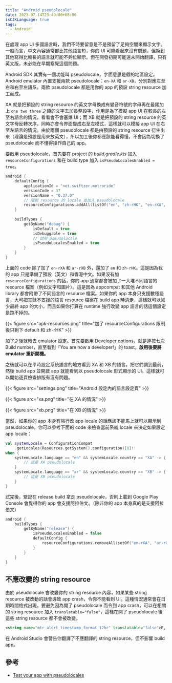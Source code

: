 ```yaml
---
title: "Android pseudolocale"
date: 2023-07-14T23:40:00+08:00
isCJKLanguage: true
tags:
  - Android
---
```


在處理 app UI 多國語言時，我們不時要留意是不是預留了足夠空間來顯示文字。一般而言，中文內容通常都比其他語言短，你的 UI 可能看起來沒有問題，但換到其他寫得比較長的語言就可能不夠位顯示。但在開發初期可能還未開始翻譯，只有英文版，未必能在早期察覺這個問題。

Android SDK 其實有一個功能叫 pseudolocale，字面意思是假的地區設定。Android emulator 內置支援兩款 pseudolocale：`en-XA` 和 `ar-XB`，分別對應左至右和右至左語系。兩款 pseudolocale 都是用你的 app 的預設 string resource 加工而成。

XA 就是把預設的 string resource 的英文字母換成有變音符號的字母再在最尾加上 `one two three` 之類的文字去加長整段字，作用是為了模擬 app UI 在較長的左至右語言的情況，看看會不會塞爆 UI；而 XB 就是把預設的 string resource 的英文字母反轉次序，同時亦會令界面變成右至左模式，這樣就可以模擬 app UI 在右至左語言的情況。由於兩個 pseudolocale 都是由預設的 string resource 衍生出來（理論是預設是用來放英文），所以加工後你都應該能看得懂，不會因為切換了 pseudolocale 而不懂得操作自己的 app。

要啟用 pseudolocale，首先要在 project 的 *build.gradle.kts* 加入 `resourceConfigurations` 和在 build type 加入 `isPseudoLocalesEnabled = true`。

```kotlin
android {
    defaultConfig {
        applicationId = "net.swiftzer.metroride"
        versionCode = 37
        versionName = "0.37.0"
        // 限制 resource 的 locale 並加入 pseudolocale
        resourceConfigurations.addAll(listOf("en", "zh-rHK", "en-rXA", "ar-rXB"))
    }
    
    buildTypes {
        getByName("debug") {
            isDefault = true
            isDebuggable = true
            // 啟用 pseudolocale
            isPseudoLocalesEnabled = true
        }
    }
}
```

上面的 code 除了加了 `en-rXA` 和 `ar-rXB` 外，還加了 `en` 和 `zh-rHK`。這是因為我的 app 只是準備了預設（英文）和香港中文。如果沒有加 `resourceConfigurations` 的話，你的 app 通常都會被加了一大堆不同語言的 resource 檔案（例如文字和圖片）。這是因為 appcompat 和其他 Android library 都會附帶了不同語言的 resource 檔案。如果你的 app 本身只支援數種語言，大可把其餘不支援的語言 resource 檔案在 build app 時清走，這樣就可以減少最終 app 的大小，而且如果你打算在 runtime 強行改變 app 語言的話這個設定是跑不掉的。

{{< figure src="apk-resources.png" title="加了 resourceConfigurations 限制後只剩下 default 和 zh-rHK" >}}

加了之後就轉去 emulator 設定。首先要啟用 Developer options，就是連按七次 Build number，直至看到「You are now a developer!」的 toast。**啟用後要將 emulator 重新開機。**

之後就可以在平時設定系統語言的地方看到 XA 和 XB 的語言。把它們調到最前，然後 build app 並開啟 app 就能看到以 pseudolocale 形式顯示的 UI。這樣就可以開始逐頁檢查排版有沒有問題。

{{< figure src="settings.png" title="Android 設定內的語言設定頁" >}}

{{< figure src="xa.png" title="在 XA 的情況" >}}

{{< figure src="xb.png" title="在 XB 的情況" >}}

當然，如果你的 app 本身有強行改 app locale 的話應該不能馬上就可以顯示到 pseudolocale，你可以參考下面的 code 來檢查當前系統 locale 來決定如果設定 app locale：

```kotlin
val systemLocale = ConfigurationCompat
    .getLocales(Resources.getSystem().configuration)[0]!!
when {
    systemLocale.language == "en" && systemLocale.country == "XA" -> {
        // 這是 XA pseudolocale
    }
    systemLocale.language == "ar" && systemLocale.country == "XB" -> {
        // 這是 XB pseudolocale
    }
}
```

試完後，緊記在 release build 拿走 pseudolocale，否則上載到 Google Play Console 會覺得你的 app 會支援阿拉伯文。（除非你的 app 本身真的是支援阿拉伯文）

```kotlin
android {
    buildTypes {
        getByName("release") {
            isPseudoLocalesEnabled = false
            defaultConfig {
                resourceConfigurations.removeAll(setOf("en-rXA", "ar-rXB"))
            }
        }
    }
}
```

## 不應改變的 string resource

由於 pseudolocale 會改變你的 string resource 內容，如果某些 string resource 被改動的話會導致 app crash，令你不能看到 UI。這種情況通常會在日期時間格式出現。要避免因為開了 pseudolocale 而令到 app crash，可以在相關的 string resource 加入 `translatable="false"`，這樣在開了 pseudolocale 後這些 string resource 都不會被改變。

```xml
<string name="mtr_alert_timestamp_format_12hr" translatable="false">E, dd MMM h:mm a (zzz)</string>
```

在 Android Studio 會警告你翻譯了不應翻譯的 string resource，但不影響 build app。

## 參考

- [Test your app with pseudolocales](https://developer.android.com/guide/topics/resources/pseudolocales)